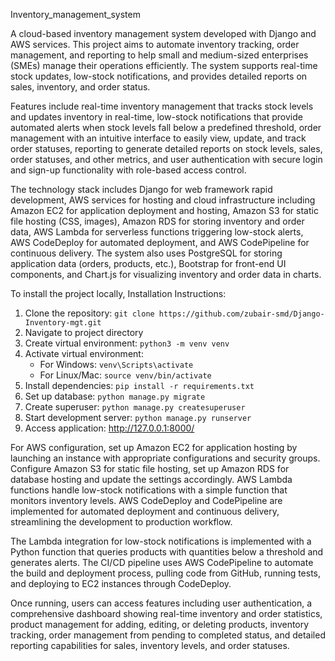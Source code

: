 Inventory_management_system

A cloud-based inventory management system developed with Django and AWS services. This project aims to automate inventory tracking, order management, and reporting to help small and medium-sized enterprises (SMEs) manage their operations efficiently. The system supports real-time stock updates, low-stock notifications, and provides detailed reports on sales, inventory, and order status.

Features include real-time inventory management that tracks stock levels and updates inventory in real-time, low-stock notifications that provide automated alerts when stock levels fall below a predefined threshold, order management with an intuitive interface to easily view, update, and track order statuses, reporting to generate detailed reports on stock levels, sales, order statuses, and other metrics, and user authentication with secure login and sign-up functionality with role-based access control.

The technology stack includes Django for web framework rapid development, AWS services for hosting and cloud infrastructure including Amazon EC2 for application deployment and hosting, Amazon S3 for static file hosting (CSS, images), Amazon RDS for storing inventory and order data, AWS Lambda for serverless functions triggering low-stock alerts, AWS CodeDeploy for automated deployment, and AWS CodePipeline for continuous delivery. The system also uses PostgreSQL for storing application data (orders, products, etc.), Bootstrap for front-end UI components, and Chart.js for visualizing inventory and order data in charts.

To install the project locally, Installation Instructions:
1. Clone the repository: `git clone https://github.com/zubair-smd/Django-Inventory-mgt.git`
2. Navigate to project directory
3. Create virtual environment: `python3 -m venv venv`
4. Activate virtual environment:
   - For Windows: `venv\Scripts\activate`
   - For Linux/Mac: `source venv/bin/activate`
5. Install dependencies: `pip install -r requirements.txt`
6. Set up database: `python manage.py migrate`
7. Create superuser: `python manage.py createsuperuser`
8. Start development server: `python manage.py runserver`
9. Access application: http://127.0.0.1:8000/

For AWS configuration, set up Amazon EC2 for application hosting by launching an instance with appropriate configurations and security groups. Configure Amazon S3 for static file hosting, set up Amazon RDS for database hosting and update the settings accordingly. AWS Lambda functions handle low-stock notifications with a simple function that monitors inventory levels. AWS CodeDeploy and CodePipeline are implemented for automated deployment and continuous delivery, streamlining the development to production workflow.

The Lambda integration for low-stock notifications is implemented with a Python function that queries products with quantities below a threshold and generates alerts. The CI/CD pipeline uses AWS CodePipeline to automate the build and deployment process, pulling code from GitHub, running tests, and deploying to EC2 instances through CodeDeploy.

Once running, users can access features including user authentication, a comprehensive dashboard showing real-time inventory and order statistics, product management for adding, editing, or deleting products, inventory tracking, order management from pending to completed status, and detailed reporting capabilities for sales, inventory levels, and order statuses.
